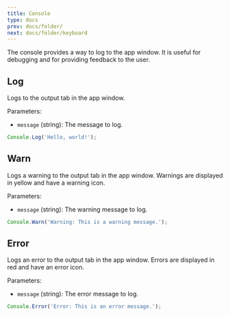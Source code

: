 ```yaml
---
title: Console
type: docs
prev: docs/folder/
next: docs/folder/keyboard
---
```


The console provides a way to log to the app window. It is useful for debugging and for providing feedback to the user.

## Log

Logs to the output tab in the app window.

Parameters:

- `message` (string): The message to log.

```javascript
Console.Log('Hello, world!');
```


## Warn

Logs a warning to the output tab in the app window. Warnings are displayed in yellow and have a warning icon.

Parameters:

- `message` (string): The warning message to log.

```javascript
Console.Warn('Warning: This is a warning message.');
```

## Error

Logs an error to the output tab in the app window. Errors are displayed in red and have an error icon.

Parameters:

- `message` (string): The error message to log.

```javascript
Console.Error('Error: This is an error message.');
```
